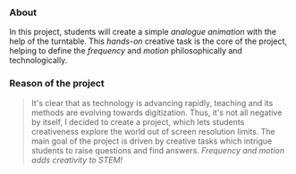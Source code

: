 ### About

In this project, students will create a simple <var>analogue animation</var> with the help of the turntable. This <var>hands-on</var> creative task is the core of the project, helping to define the <var>frequency</var> and <var>motion</var> philosophically and technologically.  



### Reason of the project

>It's clear that as technology is advancing rapidly, teaching and its methods are evolving towards digitization. Thus, it's not all negative by itself, I decided to create a project, which lets students creativeness explore the world out of screen resolution limits. The main goal of the project is driven by creative tasks which intrigue students to raise questions and find answers. 
*Frequency and motion adds creativity to STEM!*
